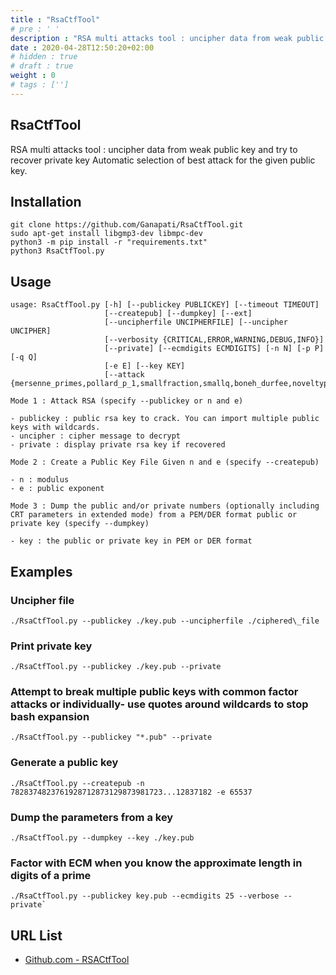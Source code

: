 ```yaml
---
title : "RsaCtfTool"
# pre : ' '
description : "RSA multi attacks tool : uncipher data from weak public key and try to recover private key Automatic selection of best attack for the given public key."
date : 2020-04-28T12:50:20+02:00
# hidden : true
# draft : true
weight : 0
# tags : ['']
---
```


## RsaCtfTool

RSA multi attacks tool : uncipher data from weak public key and try to recover private key Automatic selection of best attack for the given public key.

## Installation

```plain
git clone https://github.com/Ganapati/RsaCtfTool.git
sudo apt-get install libgmp3-dev libmpc-dev
python3 -m pip install -r "requirements.txt"
python3 RsaCtfTool.py
```

## Usage

```plain
usage: RsaCtfTool.py [-h] [--publickey PUBLICKEY] [--timeout TIMEOUT]
                     [--createpub] [--dumpkey] [--ext]
                     [--uncipherfile UNCIPHERFILE] [--uncipher UNCIPHER]
                     [--verbosity {CRITICAL,ERROR,WARNING,DEBUG,INFO}]
                     [--private] [--ecmdigits ECMDIGITS] [-n N] [-p P] [-q Q]
                     [-e E] [--key KEY]
                     [--attack {mersenne_primes,pollard_p_1,smallfraction,smallq,boneh_durfee,noveltyprimes,ecm,factordb,wiener,siqs,pastctfprimes,partial_q,comfact_cn,hastads,fermat,nullattack,primefac,commonfactors,same_n_huge_e,all}]
```

```plain
Mode 1 : Attack RSA (specify --publickey or n and e)

- publickey : public rsa key to crack. You can import multiple public keys with wildcards.
- uncipher : cipher message to decrypt
- private : display private rsa key if recovered

Mode 2 : Create a Public Key File Given n and e (specify --createpub)

- n : modulus
- e : public exponent

Mode 3 : Dump the public and/or private numbers (optionally including CRT parameters in extended mode) from a PEM/DER format public or private key (specify --dumpkey)

- key : the public or private key in PEM or DER format
```

## Examples

### Uncipher file

```plain
./RsaCtfTool.py --publickey ./key.pub --uncipherfile ./ciphered\_file
```

### Print private key

```plain
./RsaCtfTool.py --publickey ./key.pub --private
```

### Attempt to break multiple public keys with common factor attacks or individually- use quotes around wildcards to stop bash expansion

```plain
./RsaCtfTool.py --publickey "*.pub" --private
```

### Generate a public key

```plain
./RsaCtfTool.py --createpub -n 7828374823761928712873129873981723...12837182 -e 65537
```

### Dump the parameters from a key

```plain
./RsaCtfTool.py --dumpkey --key ./key.pub
```

### Factor with ECM when you know the approximate length in digits of a prime

```plain
./RsaCtfTool.py --publickey key.pub --ecmdigits 25 --verbose --private`
```

## URL List

* [Github.com - RSACtfTool](https://github.com/Ganapati/RsaCtfTool)
